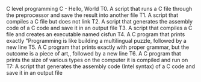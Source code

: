 C level programming
C - Hello, World
T0. A script that runs a C file through the preprocessor and save the result into another file
T1. A script that compiles a C file but does not link
T2. A script that generates the assembly code of a C code and save it in an output file
T3. A script that compiles a C file and creates an executable named cisfun
T4. A C program that prints exactly "Programming is like building a multilingual puzzle, followed by a new line
T5. A C program that prints exactly with proper grammar, but the outcome is a piece of art,, followed by a new line
T6. A C program that prints the size of various types on the computer it is compiled and run on
T7: A script that generates the assembly code (Intel syntax) of a C code and save it in an output file
